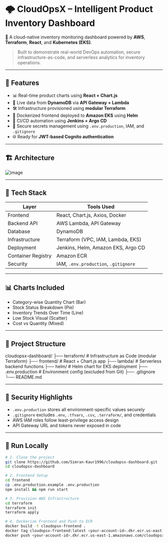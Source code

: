 # 🌩️ CloudOpsX – Intelligent Product Inventory Dashboard
🚀 A cloud-native inventory monitoring dashboard powered by **AWS**, **Terraform**, **React**, and **Kubernetes (EKS)**.  
> Built to demonstrate real-world DevOps automation, secure infrastructure-as-code, and serverless analytics for inventory operations.
---
## 🧠 Features
- 📊 Real-time product charts using **React + Chart.js**
- 🧮 Live data from **DynamoDB** via **API Gateway + Lambda**
- 🛠️ Infrastructure provisioned using **modular Terraform**
- 🐳 Dockerized frontend deployed to **Amazon EKS** using **Helm**
- 🔁 CI/CD automation using **Jenkins + Argo CD**
- 🔐 Secure secrets management using `.env.production`, IAM, and `.gitignore`
- 🌐 Ready for **JWT-based Cognito authentication** 
---
## 🏗️ Architecture
![image](https://github.com/user-attachments/assets/f9c31186-4e0d-46f7-a701-73a8d5da7b82)

---
## 🔧 Tech Stack
| Layer        | Tools Used |
|--------------|------------|
| Frontend     | React, Chart.js, Axios, Docker |
| Backend API  | AWS Lambda, API Gateway |
| Database     | DynamoDB |
| Infrastructure | Terraform (VPC, IAM, Lambda, EKS) |
| Deployment   | Jenkins, Helm, Amazon EKS, Argo CD |
| Container Registry | Amazon ECR |
| Security     | IAM, `.env.production`, `.gitignore` |
---
## 📊 Charts Included

- Category-wise Quantity Chart (Bar)
- Stock Status Breakdown (Pie)
- Inventory Trends Over Time (Line)
- Low Stock Visual (Scatter)
- Cost vs Quantity (Mixed)
---
## 📁 Project Structure
cloudopsx-dashboard/
├── terraform/ # Infrastructure as Code (modular Terraform)
├── frontend/ # React + Chart.js app
├── lambda/ # Serverless backend functions
├── helm/ # Helm chart for EKS deployment
├── .env.production # Environment config (excluded from Git)
├── .gitignore
└── README.md

---

## 🔐 Security Highlights

- `.env.production` stores all environment-specific values securely
- `.gitignore` excludes `.env`, `.tfvars`, `.csv`, `.terraform/`, and credentials
- AWS IAM roles follow least-privilege access design
- API Gateway URL and tokens never exposed in code

---

## 🧪 Run Locally

```bash
# 1. Clone the project
git clone https://github.com/Simran-Kaur1996/cloudopsx-dashboard.git
cd cloudopsx-dashboard

# 2. Frontend Setup
cd frontend
cp .env.production.example .env.production
npm install && npm run start

# 3. Provision AWS Infrastructure
cd terraform
terraform init
terraform apply

# 4. Dockerize Frontend and Push to ECR
docker build -t cloudopsx-frontend .
docker tag cloudopsx-frontend:latest <your-account-id>.dkr.ecr.us-east-1.amazonaws.com/cloudopsx-frontend:latest
docker push <your-account-id>.dkr.ecr.us-east-1.amazonaws.com/cloudopsx-frontend:latest
